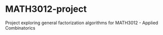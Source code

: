 # MATH3012-project
Project exploring general factorization algorithms for MATH3012 - Applied Combinatorics
